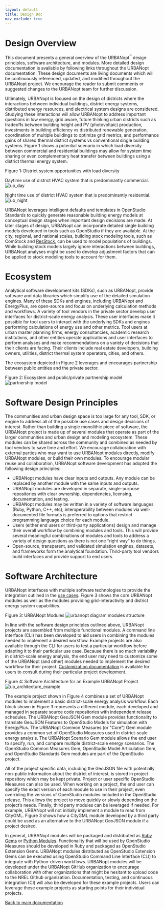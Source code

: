 ```yaml
---
layout: default
title: Design Doc
nav_exclude: true
---
```

# Design Overview

This document presents a general overview of the URBANopt<sup>&trade;</sup> design principles, software
architecture, and modules. More detailed design documentation is available by following
links throughout the URBANopt documentation. These design documents are living documents which will be
continuously referenced, updated, and modified throughout the URBANopt project. We
encourage the reader to submit comments or suggested changes to the URBANopt team for
further discussion.

Ultimately, URBANopt is focused on the design of districts where the interactions between
individual buildings, district energy systems, distributed energy resources, and
electrical system designs are considered. Studying these interactions will allow URBANopt to
address important questions in low energy, grid aware, future thinking urban districts
such as tradeoffs between building height and PV (photovoltaic) production, investments
in building efficiency vs distributed renewable generation, coordination of multiple
buildings to optimize grid metrics, and performance gains of shared thermal district
systems vs conventional single building systems. Figure 1 shows a potential scenario in
which load diversity between commercial and residential buildings may allow for system
time sharing or even complementary heat transfer between buildings using a district
thermal energy system.

Figure 1: District system opportunities with load diversity

Daytime use of district HVAC system that is predominantly commercial.
![uo_day](uo_time_share_day.jpg)

Night time use of district HVAC system that is predominantly residential.
![uo_night](uo_time_share_night.jpg)

URBANopt leverages intelligent defaults and templates in OpenStudio Standards to quickly generate reasonable building energy models at conceptual design stages when important design decisions are made. At later stages of design, URBANopt can incorporate detailed single building models developed in tools such as OpenStudio if they are available.  At the city, regional, and national scales, building stock modeling tools, such as ComStock and [ResStock](https://www.nrel.gov/buildings/resstock.html), can be used to model populations of buildings. While building stock models largely ignore interactions between buildings, URBANopt analyses might be used to develop adjustment factors that can be applied to stock modeling tools to account for them.

# Ecosystem

Analytical software development kits (SDKs), such as URBANopt,
provide software and data libraries which simplify use of the detailed simulation
engines. Many of these SDKs and engines, including URBANopt and EnergyPlus, are
open-source and focus on underlying calculation methods and workflows. A variety of tool vendors in the private sector develop user
interfaces for district-scale energy analysis. These user interfaces make it possible for
tool users to interact with the underlying SDKs and engines performing calculations of
energy use and other metrics.  Tool users at urban master planning firms, energy
consultancies, academic research institutions, and other entities operate applications
and user interfaces
to perform analyses and make recommendations on a variety of decisions that their clients
are facing. Their clients include real estate developers, building owners, utilities,
district thermal system operators, cities, and others.

The ecosystem depicted in Figure 2 leverages and encourages partnership between public entities and the private sector.

Figure 2: Ecosystem and public/private partnership model
![partnership model](uo_partnership_model.jpg)

# Software Design Principles

The communities and urban design space is too large for any tool, SDK, or engine to address all of the possible use cases and design decisions of interest.  Rather than building a single monolithic piece of software, the URBANopt project is made up of several modules that operate as part of the larger communities and urban design and modeling ecosystem.  These modules can be shared across the community and combined as needed by tool vendors to save time and effort.  We encourage collaboration with external parties who may want to use URBANopt modules directly, modify URBANopt modules, or build their own modules.  To encourage modular reuse and collaboration, URBANopt software development has adopted the following design principles:

- URBANopt modules have clear inputs and outputs.  Any module can be replaced by another module with the same inputs and outputs.
- URBANopt modules are developed in separate, single-purpose repositories with clear ownership, dependencies, licensing, documentation, and testing.
- URBANopt modules may be written in a variety of software languages (Ruby, Python, C++, etc); interoperability between modules via well-documented file formats is preferred to options that restrict programming language choice for each module.
- Users (either end users or third-party applications) design and manage their overall workflow by combining modules and tools. This will provide several meaningful combinations of modules and tools to address a variety of design questions as there is not one “right way” to do things.
- Open-source, transparent, and validated simulation engines, datasets, and frameworks form the analytical foundation.  Third-party tool vendors build interfaces and provide support to end users.

# Software Architecture

URBANopt interfaces with multiple software technologies to provide the integration outlined in the [use cases](../index.md#use-cases). Figure 3 shows the core URBANopt modules as well as the modules providing grid-interactivity and district energy system capabilities.

Figure 3: URBANopt Modules
![urbanopt diagram modules structure](urbanopt-diagrams_structure-more-detail.png)


In line with the software design principles outlined above, URBANopt projects are assembled from multiple functional modules. A command line interface (CLI) has been developed to aid users in combining the modules needed to implement a desired workflow. Example projects are also available through the CLI for users to test a particular workflow before adapting it to their particular use case.  Because there is so much variability in district-scale energy analysis, the end user may need to customize some of the URBANopt (and other) modules needed to implement the desired workflow for their project. [Customization documentation](../resources/customization/customization.md) is available for users to consult during their particular project development.


Figure 4: Software Architecture for an Example URBANopt Project
![uo_architecture_example](urbanopt-diagrams_gems-to-cli.png)

The example project shown in Figure 4 combines a set of URBANopt modules to implement a
basic district-scale energy analysis workflow.  Each block shown in Figure 3 represents a
different module, each developed and managed in separate source code repositories with
independent release schedules. The URBANopt GeoJSON Gem module provides functionality to
translate GeoJSON Features to OpenStudio Models for simulation with EnergyPlus.  The
URBANopt Common Measures (or "Core") Gem module provides a common set of OpenStudio Measures used in
district-scale energy analysis.  The URBANopt Scenario Gem module allows the end user to
specify, run, and compare multiple district-scale energy scenarios. The OpenStudio Common
Measures Gem, OpenStudio Model Articulation Gem, and OpenStudio Standards Gem modules are
part of the OpenStudio project.

All of the project specific data, including the GeoJSON file with potentially non-public information about the district of interest, is stored in project repository which may be kept private.  Project or user specific OpenStudio Measures can also be used.  When working on a project, the end user can specify the exact version of each module to use in their project, even overriding the versions of OpenStudio modules included in the OpenStudio release. This allows the project to move quickly or slowly depending on the project’s needs.  Finally, third party modules can be leveraged if needed.  For example, URBANopt will not initially implement a module to read from CityGML.  Figure 3 shows how a CityGML module developed by a third party could be used as an alternative to the URBANopt GeoJSON module if a project desired.

In general, URBANopt modules will be packaged and distributed as [Ruby Gems](https://guides.rubygems.org/what-is-a-gem/) or [Python Modules](https://docs.python.org/3/tutorial/modules.html).  Functionality that will be used by OpenStudio Measures should be developed in Ruby and packaged as OpenStudio Extension Gems. URBANopt modules distributed as OpenStudio Extension Gems can be executed using OpenStudio Command Line Interface (CLI) to integrate with Python-driven workflows. URBANopt modules will be developed under the URBANopt GitHub organization to encourage collaboration with other organizations that might be hesitant to upload code to the NREL Github organization.  Documentation, testing, and continuous integration (CI) will also be developed for these example projects.  Users can leverage these example projects as starting points for their individual projects.

[Back to main documentation](../index.md)
